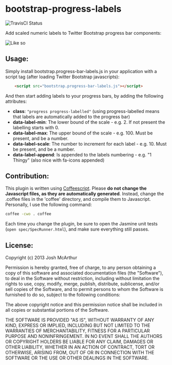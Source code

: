 bootstrap-progress-labels
=========================

![TravisCI Status](https://travis-ci.org/joshmcarthur/bootstrap-progress-labels.svg)

Add scaled numeric labels to Twitter Bootstrap progress bar components:

![Like so](progressbar.png)

Usage:
---

Simply install bootstrap.progress-bar-labels.js in your application with a script tag (after loading Twitter Bootstrap javascripts):

``` html
	<script src="bootstrap.progress-bar-labels.js"></script>
```

And then start adding labels to your progress bars, by adding the following attributes:

* **class**: `"progress progress-labelled"` (using progress-labelled means that labels are automatically added to the progress bar)
* **data-label-min**: The lower bound of the scale - e.g. 2. If not present the labelling starts with 0.
* **data-label-max**: The upper bound of the scale - e.g. 100. Must be present, and be a number.
* **data-label-scale**: The number to increment for each label - e.g. 10. Must be present, and be a number.
* **data-label-append**: Is appended to the labels numbering - e.g. "1 Thingy" (also nice with fa-icons appended)

Contribution:
---

This plugin is written using [Coffeescript](http://coffeescript.org). Please **do not change the Javascript files, as they are automatically generated**. Instead, change the .coffee files in the 'coffee' directory, and compile them to Javascript. Personally, I use the following command:

``` bash
coffee -cwo . coffee
```

Each time you change the plugin, be sure to open the Jasmine unit tests (`open spec/SpecRunner.html`), and make sure everything still passes.

License:
---

Copyright (c) 2013 Josh McArthur

Permission is hereby granted, free of charge, to any person obtaining a copy of this software and associated documentation files (the "Software"), to deal in the Software without restriction, including without limitation the rights to use, copy, modify, merge, publish, distribute, sublicense, and/or sell copies of the Software, and to permit persons to whom the Software is furnished to do so, subject to the following conditions:

The above copyright notice and this permission notice shall be included in all copies or substantial portions of the Software.

THE SOFTWARE IS PROVIDED "AS IS", WITHOUT WARRANTY OF ANY KIND, EXPRESS OR IMPLIED, INCLUDING BUT NOT LIMITED TO THE WARRANTIES OF MERCHANTABILITY, FITNESS FOR A PARTICULAR PURPOSE AND NONINFRINGEMENT. IN NO EVENT SHALL THE AUTHORS OR COPYRIGHT HOLDERS BE LIABLE FOR ANY CLAIM, DAMAGES OR OTHER LIABILITY, WHETHER IN AN ACTION OF CONTRACT, TORT OR OTHERWISE, ARISING FROM, OUT OF OR IN CONNECTION WITH THE SOFTWARE OR THE USE OR OTHER DEALINGS IN THE SOFTWARE.
